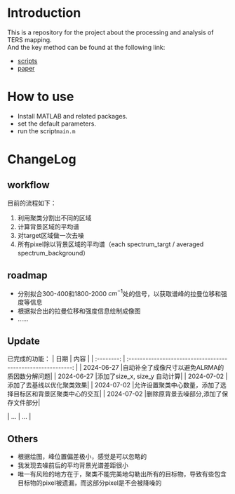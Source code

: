 # Introduction 
This is a repository for the project about the processing and analysis of TERS mapping.   
And the key method can be found at the following link: 
+ [scripts](https://github.com/XMUSpecLab/CLRMA) 
+ [paper](https://pubs.acs.org/doi/10.1021/acs.analchem.1c02071)

# How to use

+ Install MATLAB and related packages.
+ set the default parameters.
+ run the script`main.m`

# ChangeLog

## workflow

目前的流程如下：
1. 利用聚类分割出不同的区域
2. 计算背景区域的平均谱
3. 对target区域做一次去噪
4. 所有pixel除以背景区域的平均谱（each spectrum_targt / averaged spectrum_background）

## roadmap  

+ 分别拟合300-400和1800-2000 $cm^{-1}$处的信号，以获取谱峰的拉曼位移和强度等信息
+ 根据拟合出的拉曼位移和强度信息绘制成像图
+ ......

## Update  

已完成的功能：
|    日期    |                             内容                             |
| :--------: | :----------------------------------------------------------: |
| 2024-06-27 |自动补全了成像尺寸以避免ALRMA的质因数分解问题|
| 2024-06-27 |添加了size_x, size_y 自动计算|
| 2024-07-02 |添加了去基线以优化聚类效果|
| 2024-07-02 |允许设置聚类中心数量，添加了选择目标区和背景区聚类中心的交互|
| 2024-07-02 |删除原背景去噪部分,添加了保存文件部分|

|    ...     |                             ...                              |


## Others

* 根据绘图，峰位置偏差极小，感觉是可以忽略的
* 我发现去噪前后的平均背景光谱差距很小
* 唯一有风险的地方在于，聚类不能完美地勾勒出所有的目标物，导致有些包含目标物的pixel被遗漏，而这部分pixel是不会被降噪的